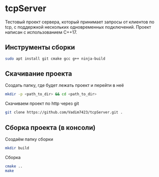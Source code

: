 # tcpServer

Тестовый проект сервера, который принимает запросы от клиентов по tcp, с поддержкой нескольких одновременных подключений. Проект написан с использованием C++17.

## Инструменты сборки

```bash
sudo apt install git cmake gcc g++ ninja-build
```

## Скачивание проекта

Создать папку, где будет лежать проект и перейти в неё 
```bash
mkdir -p <path_to_dir> && cd <path_to_dir>
```
Скачиваем проект по http через git
```bash
git clone https://github.com/Vadim7423/tcpServer.git .
```

## Сборка проекта (в консоли)

Создаём папку сборки 
```bash
mkdir build
```
Сборка
```bash
cmake .. 
make
```
